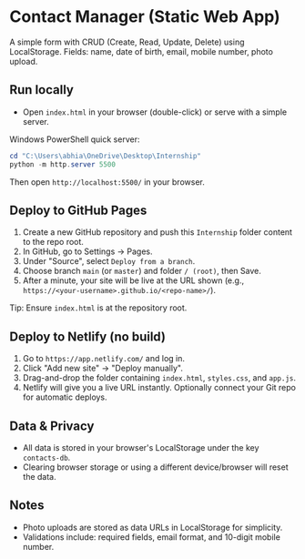 # Contact Manager (Static Web App)

A simple form with CRUD (Create, Read, Update, Delete) using LocalStorage. Fields: name, date of birth, email, mobile number, photo upload.

## Run locally

- Open `index.html` in your browser (double-click) or serve with a simple server.

Windows PowerShell quick server:

```powershell
cd "C:\Users\abhia\OneDrive\Desktop\Internship"
python -m http.server 5500
```

Then open `http://localhost:5500/` in your browser.

## Deploy to GitHub Pages

1. Create a new GitHub repository and push this `Internship` folder content to the repo root.
2. In GitHub, go to Settings → Pages.
3. Under "Source", select `Deploy from a branch`.
4. Choose branch `main` (or `master`) and folder `/ (root)`, then Save.
5. After a minute, your site will be live at the URL shown (e.g., `https://<your-username>.github.io/<repo-name>/`).

Tip: Ensure `index.html` is at the repository root.

## Deploy to Netlify (no build)

1. Go to `https://app.netlify.com/` and log in.
2. Click "Add new site" → "Deploy manually".
3. Drag-and-drop the folder containing `index.html`, `styles.css`, and `app.js`.
4. Netlify will give you a live URL instantly. Optionally connect your Git repo for automatic deploys.

## Data & Privacy

- All data is stored in your browser's LocalStorage under the key `contacts-db`.
- Clearing browser storage or using a different device/browser will reset the data.

## Notes

- Photo uploads are stored as data URLs in LocalStorage for simplicity.
- Validations include: required fields, email format, and 10-digit mobile number. 